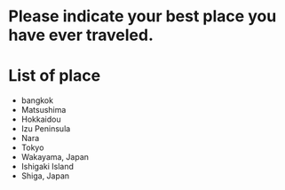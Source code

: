 # Please indicate your best place you have ever traveled.

# List of place
- bangkok
- Matsushima
- Hokkaidou
- Izu Peninsula
- Nara
- Tokyo
- Wakayama, Japan
- Ishigaki Island
- Shiga, Japan

